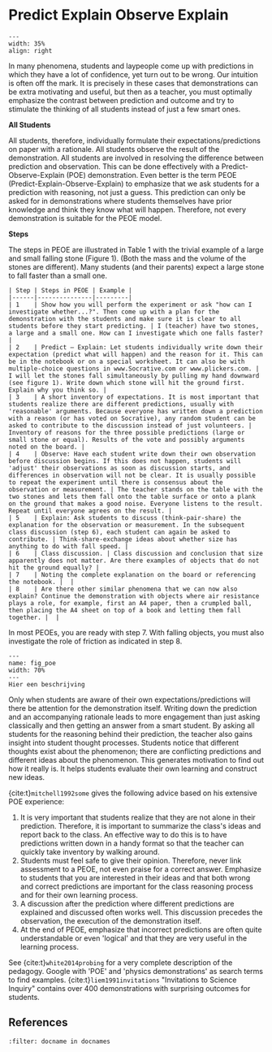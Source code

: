 # Predict Explain Observe Explain

<div style="clear: both;">

```{figure} ../figures/busy.png
---
width: 35%
align: right
```

</div>


In many phenomena, students and laypeople come up with predictions in which they have a lot of confidence, yet turn out to be wrong. Our intuition is often off the mark. It is precisely in these cases that demonstrations can be extra motivating and useful, but then as a teacher, you must optimally emphasize the contrast between prediction and outcome and try to stimulate the thinking of all students instead of just a few smart ones.

**All Students**

All students, therefore, individually formulate their expectations/predictions on paper with a rationale. All students observe the result of the demonstration. All students are involved in resolving the difference between prediction and observation. This can be done effectively with a Predict-Observe-Explain (POE) demonstration. Even better is the term PEOE (Predict-Explain-Observe-Explain) to emphasize that we ask students for a prediction with reasoning, not just a guess. This prediction can only be asked for in demonstrations where students themselves have prior knowledge and think they know what will happen. Therefore, not every demonstration is suitable for the PEOE model.

**Steps**

The steps in PEOE are illustrated in Table 1 with the trivial example of a large and small falling stone (Figure 1). (Both the mass and the volume of the stones are different). Many students (and their parents) expect a large stone to fall faster than a small one.


```{table} The various steps in the PEOE approach
| Step | Steps in PEOE | Example |
|------|---------------|---------|
| 1    | Show how you will perform the experiment or ask "how can I investigate whether...?". Then come up with a plan for the demonstration with the students and make sure it is clear to all students before they start predicting. | I (teacher) have two stones, a large and a small one. How can I investigate which one falls faster? |
| 2    | Predict – Explain: Let students individually write down their expectation (predict what will happen) and the reason for it. This can be in the notebook or on a special worksheet. It can also be with multiple-choice questions in www.Socrative.com or www.plickers.com. | I will let the stones fall simultaneously by pulling my hand downward (see figure 1). Write down which stone will hit the ground first. Explain why you think so. |
| 3    | A short inventory of expectations. It is most important that students realize there are different predictions, usually with 'reasonable' arguments. Because everyone has written down a prediction with a reason (or has voted on Socrative), any random student can be asked to contribute to the discussion instead of just volunteers. | Inventory of reasons for the three possible predictions (large or small stone or equal). Results of the vote and possibly arguments noted on the board. |
| 4    | Observe: Have each student write down their own observation before discussion begins. If this does not happen, students will 'adjust' their observations as soon as discussion starts, and differences in observation will not be clear. It is usually possible to repeat the experiment until there is consensus about the observation or measurement. | The teacher stands on the table with the two stones and lets them fall onto the table surface or onto a plank on the ground that makes a good noise. Everyone listens to the result. Repeat until everyone agrees on the result. |
| 5    | Explain: Ask students to discuss (think-pair-share) the explanation for the observation or measurement. In the subsequent class discussion (step 6), each student can again be asked to contribute. | Think-share-exchange ideas about whether size has anything to do with fall speed. |
| 6    | Class discussion. | Class discussion and conclusion that size apparently does not matter. Are there examples of objects that do not hit the ground equally? |
| 7    | Noting the complete explanation on the board or referencing the notebook. |  |
| 8    | Are there other similar phenomena that we can now also explain? Continue the demonstration with objects where air resistance plays a role, for example, first an A4 paper, then a crumpled ball, then placing the A4 sheet on top of a book and letting them fall together. |  |

```

In most PEOEs, you are ready with step 7. With falling objects, you must also investigate the role of friction as indicated in step 8.


``` {figure} Figures/poe.png
---
name: fig_poe
width: 70%
---
Hier een beschrijving
```
Only when students are aware of their own expectations/predictions will there be attention for the demonstration itself. Writing down the prediction and an accompanying rationale leads to more engagement than just asking classically and then getting an answer from a smart student. By asking all students for the reasoning behind their prediction, the teacher also gains insight into student thought processes. Students notice that different thoughts exist about the phenomenon; there are conflicting predictions and different ideas about the phenomenon. This generates motivation to find out how it really is. It helps students evaluate their own learning and construct new ideas.

{cite:t}`mitchell1992some` gives the following advice based on his extensive POE experience:

1.  It is very important that students realize that they are not alone in their prediction. Therefore, it is important to summarize the class's ideas and report back to the class. An effective way to do this is to have predictions written down in a handy format so that the teacher can quickly take inventory by walking around.
2.  Students must feel safe to give their opinion. Therefore, never link assessment to a PEOE, not even praise for a correct answer. Emphasize to students that you are interested in their ideas and that both wrong and correct predictions are important for the class reasoning process    and for their own learning process.
3. A discussion after the prediction where different predictions are explained and discussed often works well. This discussion precedes the observation, the execution of the demonstration itself.
4. At the end of PEOE, emphasize that incorrect predictions are often quite understandable or even 'logical' and that they are very useful in the learning process.

See {cite:t}`white2014probing` for a very complete description of the pedagogy. Google with 'POE' and 'physics demonstrations' as search terms to find examples. {cite:t}`liem1991invitations` "Invitations to Science Inquiry" contains over 400 demonstrations with surprising outcomes for students.

## References
```{bibliography}
:filter: docname in docnames
```